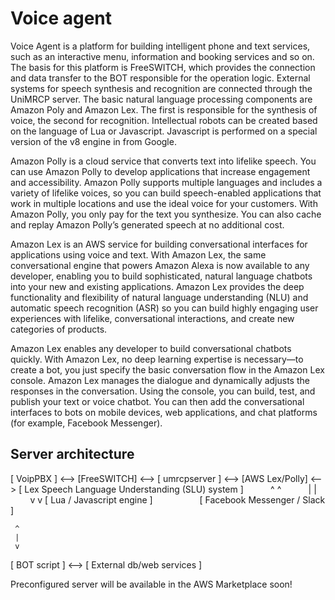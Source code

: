 # Voice agent

Voice Agent is a platform for building intelligent phone and text services, such as an interactive menu, information and booking services and so on. The basis for this platform is FreeSWITCH, which provides the connection and data transfer to the BOT responsible for the operation logic. External systems for speech synthesis and recognition are connected through the UniMRCP server. The basic natural language processing components are Amazon Poly and Amazon Lex. The first is responsible for the synthesis of voice, the second for recognition.
Intellectual robots can be created based on the language of Lua or Javascript. Javascript is performed on a special version of the v8 engine in from Google.

Amazon Polly is a cloud service that converts text into lifelike speech. You can use Amazon Polly to develop applications that increase engagement and accessibility. Amazon Polly supports multiple languages and includes a variety of lifelike voices, so you can build speech-enabled applications that work in multiple locations and use the ideal voice for your customers. With Amazon Polly, you only pay for the text you synthesize. You can also cache and replay Amazon Polly’s generated speech at no additional cost.

Amazon Lex is an AWS service for building conversational interfaces for applications using voice and text. With Amazon Lex, the same conversational engine that powers Amazon Alexa is now available to any developer, enabling you to build sophisticated, natural language chatbots into your new and existing applications. Amazon Lex provides the deep functionality and flexibility of natural language understanding (NLU) and automatic speech recognition (ASR) so you can build highly engaging user experiences with lifelike, conversational interactions, and create new categories of products.

Amazon Lex enables any developer to build conversational chatbots quickly. With Amazon Lex, no deep learning expertise is necessary—to create a bot, you just specify the basic conversation flow in the Amazon Lex console. Amazon Lex manages the dialogue and dynamically adjusts the responses in the conversation. Using the console, you can build, test, and publish your text or voice chatbot. You can then add the conversational interfaces to bots on mobile devices, web applications, and chat platforms (for example, Facebook Messenger).

## Server architecture

[ VoipPBX ] <--> [FreeSWITCH] <--> [ umrcpserver ] <--> [AWS Lex/Polly] <--> [ Lex Speech Language Understanding (SLU) system ]
&nbsp; &nbsp; &nbsp; &nbsp; &nbsp;     ^                                        ^
&nbsp; &nbsp; &nbsp; &nbsp; &nbsp;     |                                        |
&nbsp; &nbsp; &nbsp; &nbsp; &nbsp;     v                                        v
[ Lua / Javascript engine ]&nbsp; &nbsp; &nbsp; &nbsp; &nbsp; &nbsp; &nbsp; &nbsp; &nbsp; &nbsp;[ Facebook Messenger / Slack ]

     ^
     |
     v
[ BOT script ] <--> [ External db/web services ]




Preconfigured server will be available in the AWS Marketplace soon!
